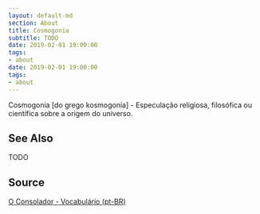 ```yaml
---
layout: default-md
section: About
title: Cosmogonia
subtitle: TODO
date: 2019-02-01 19:00:00
tags:
- about
date: 2019-02-01 19:00:00
tags: 
- about
---
```


Cosmogonia [do grego kosmogonía] - Especulação religiosa, filosófica ou científica sobre a origem do universo.

## See Also
TODO

## Source
[O Consolador - Vocabulário (pt-BR)](http://www.oconsolador.com.br/linkfixo/vocabulario/principal.html)


